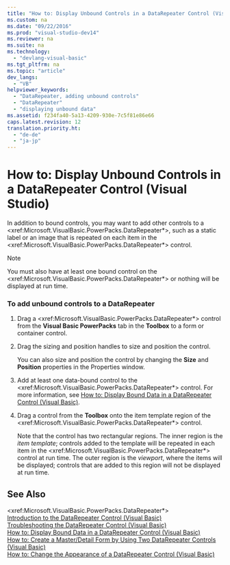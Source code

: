 ```yaml
---
title: "How to: Display Unbound Controls in a DataRepeater Control (Visual Studio)"
ms.custom: na
ms.date: "09/22/2016"
ms.prod: "visual-studio-dev14"
ms.reviewer: na
ms.suite: na
ms.technology: 
  - "devlang-visual-basic"
ms.tgt_pltfrm: na
ms.topic: "article"
dev_langs: 
  - "VB"
helpviewer_keywords: 
  - "DataRepeater, adding unbound controls"
  - "DataRepeater"
  - "displaying unbound data"
ms.assetid: f234fa40-5a13-4209-930e-7c5f81e86e66
caps.latest.revision: 12
translation.priority.ht: 
  - "de-de"
  - "ja-jp"
---
```

# How to: Display Unbound Controls in a DataRepeater Control (Visual Studio)
In addition to bound controls, you may want to add other controls to a \<xref:Microsoft.VisualBasic.PowerPacks.DataRepeater*>, such as a static label or an image that is repeated on each item in the \<xref:Microsoft.VisualBasic.PowerPacks.DataRepeater*> control.  
  
> [!NOTE]
>  You must also have at least one bound control on the \<xref:Microsoft.VisualBasic.PowerPacks.DataRepeater*> or nothing will be displayed at run time.  
  
### To add unbound controls to a DataRepeater  
  
1.  Drag a \<xref:Microsoft.VisualBasic.PowerPacks.DataRepeater*> control from the **Visual Basic PowerPacks** tab in the **Toolbox** to a form or container control.  
  
2.  Drag the sizing and position handles to size and position the control.  
  
     You can also size and position the control by changing the **Size** and **Position** properties in the Properties window.  
  
3.  Add at least one data-bound control to the \<xref:Microsoft.VisualBasic.PowerPacks.DataRepeater*> control. For more information, see [How to: Display Bound Data in a DataRepeater Control (Visual Basic)](../vs140/how-to--display-bound-data-in-a-datarepeater-control--visual-studio-.md).  
  
4.  Drag a control from the **Toolbox** onto the item template region of the \<xref:Microsoft.VisualBasic.PowerPacks.DataRepeater*> control.  
  
     Note that the control has two rectangular regions. The inner region is the *item template*; controls added to the template will be repeated in each item in the \<xref:Microsoft.VisualBasic.PowerPacks.DataRepeater*> control at run time. The outer region is the *viewport*, where the items will be displayed; controls that are added to this region will not be displayed at run time.  
  
## See Also  
 \<xref:Microsoft.VisualBasic.PowerPacks.DataRepeater*>   
 [Introduction to the DataRepeater Control (Visual Basic)](../vs140/introduction-to-the-datarepeater-control--visual-studio-.md)   
 [Troubleshooting the DataRepeater Control (Visual Basic)](../vs140/troubleshooting-the-datarepeater-control--visual-studio-.md)   
 [How to: Display Bound Data in a DataRepeater Control (Visual Basic)](../vs140/how-to--display-bound-data-in-a-datarepeater-control--visual-studio-.md)   
 [How to: Create a Master/Detail Form by Using Two DataRepeater Controls (Visual Basic)](../vs140/how-to--create-a-master-detail-form-by-using-two-datarepeater-controls--visual-studio-.md)   
 [How to: Change the Appearance of a DataRepeater Control (Visual Basic)](../vs140/how-to--change-the-appearance-of-a-datarepeater-control--visual-studio-.md)